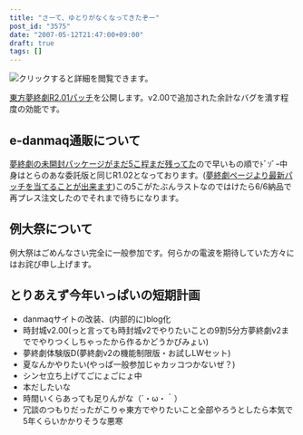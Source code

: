 ```yaml
---
title: "さーて、ゆとりがなくなってきたぞー"
post_id: "3575"
date: "2007-05-12T21:47:00+09:00"
draft: true
tags: []
---
```



![クリックすると詳細を閲覧できます。](https://danmaq.com/!/thC/thC_SS13.jpg)

[東方夢終劇R2.01パッチ](https://danmaq.com/!/thC/)を公開します。v2.00で追加された余計なバグを潰す程度の効能です。

## e-danmaq通販について

[夢終劇の未開封パッケージがまだ5こ程まだ残ってた](https://www1n.sppd.ne.jp/danmaq.com/e-danmaq/index.cgi?type=cat&no=00001000001&sort=&begin=)ので早いもの順でﾄﾞｿﾞｰ中身はとらのあな委託版と同じR1.02となっております。([夢終劇ページより最新パッチを当てることが出来ます](https://danmaq.com/!/thC/))この5こがたぶんラストなのではけたら6/6納品で再プレス注文したのでそれまで待ちになります。

## 例大祭について

例大祭はごめんなさい完全に一般参加です。何らかの電波を期待していた方々にはお詫び申し上げます。

## とりあえず今年いっぱいの短期計画



  * danmaqサイトの改装、(内部的に)blog化
  * 時封城v2.00(っと言っても時封城v2でやりたいことの9割5分方夢終劇v2まででやりつくしちゃったから作るかどうかびみょい)
  * 夢終劇体験版D(夢終劇v2の機能制限版・お試しLWセット)
  * 夏なんかやりたい(やっぱ一般参加じゃカッコつかないぜ？)
  * シンセ立ち上げてごにょごにょ中
  * 本だしたいな
  * 時間いくらあっても足りんがな（´・ω・｀）
  * 冗談のつもりだったがこりゃ東方でやりたいこと全部やろうとしたら本気で5年くらいかかりそうな悪寒
